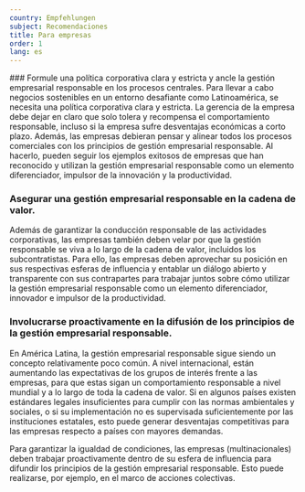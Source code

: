 ```yaml
---
country: Empfehlungen
subject: Recomendaciones
title: Para empresas
order: 1
lang: es
---
```

<div class="content" markdown="1">
### Formule una política corporativa clara y estricta y ancle la gestión empresarial responsable en los procesos centrales.
Para llevar a cabo negocios sostenibles en un entorno desafiante como Latinoamérica, se necesita una política corporativa clara y estricta. La gerencia de la empresa debe dejar en claro que solo tolera y recompensa el comportamiento responsable, incluso si la empresa sufre desventajas económicas a corto plazo. Además, las empresas debieran pensar y alinear todos los procesos comerciales con los principios de gestión empresarial responsable. Al hacerlo, pueden seguir los ejemplos exitosos de empresas que han reconocido y utilizan la gestión empresarial responsable como un elemento diferenciador, impulsor de la innovación y la productividad.

### Asegurar una gestión empresarial responsable en la cadena de valor.
Además de garantizar la conducción responsable de las actividades corporativas, las empresas también deben velar por que la gestión responsable se viva a lo largo de la cadena de valor, incluidos los subcontratistas. Para ello, las empresas deben aprovechar su posición en sus respectivas esferas de influencia y entablar un diálogo abierto y transparente con sus contrapartes para trabajar juntos sobre cómo utilizar la gestión empresarial responsable como un elemento diferenciador, innovador e impulsor de la productividad.

### Involucrarse proactivamente en la difusión de los principios de la gestión empresarial responsable.
En América Latina, la gestión empresarial responsable sigue siendo un concepto relativamente poco común. A nivel internacional, están aumentando las expectativas de los grupos de interés frente a las empresas, para que estas sigan un comportamiento responsable a nivel mundial y a lo largo de toda la cadena de valor. Si en algunos países existen estándares legales insuficientes para cumplir con las normas ambientales y sociales, o si su implementación no es supervisada suficientemente por las instituciones estatales, esto puede generar desventajas competitivas para las empresas respecto a países con mayores demandas.

Para garantizar la igualdad de condiciones, las empresas (multinacionales) deben trabajar proactivamente dentro de su esfera de influencia para difundir los principios de la gestión empresarial responsable. Esto puede realizarse, por ejemplo, en el marco de acciones colectivas.
</div>
